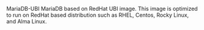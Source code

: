 MariaDB-UBI
MariaDB based on RedHat UBI image. This image is optimized to run on RedHat based distribution such as RHEL, Centos, Rocky Linux, and Alma Linux.
